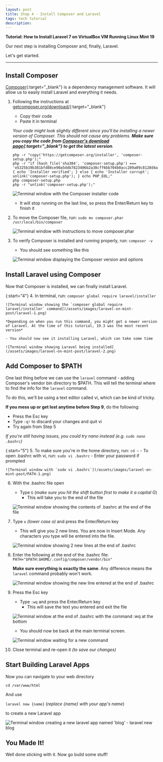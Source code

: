 ```yaml
---
layout: post
title: Step 4 - Install Composer and Laravel
tags: tech tutorial
description: 
---
```


**Tutorial: How to Install Laravel 7 on VirtualBox VM Running Linux Mint 19**

Our next step is installing Composer and, finally, Laravel.

Let's get started.

<!--more-->
---

## Install Composer

[Composer](https://getcomposer.org/){:target="_blank"} is a dependency management software. It will allow us to easily install Laravel and everything it needs.

1. Following the instructions at [getcomposer.org/download/](https://getcomposer.org/download/){:target="_blank"}
	- Copy their code
	- Paste it in terminal

	*Your code might look slightly different since you'll be installing a newer version of Composer. This should not cause any problems. **Make sure you copy the code from [Composer's download page](https://getcomposer.org/download/){:target="_blank"} to get the latest version**.*
	
	``` shell
	php -r "copy('https://getcomposer.org/installer', 'composer-setup.php');"
	php -r "if (hash_file('sha384', 'composer-setup.php') === 'e5325b19b381bfd88ce90a5ddb7823406b2a38cff6bb704b0acc289a09c8128d4a8ce2bbafcd1fcbdc38666422fe2806') { echo 'Installer verified'; } else { echo 'Installer corrupt'; unlink('composer-setup.php'); } echo PHP_EOL;"
	php composer-setup.php
	php -r "unlink('composer-setup.php');"
	```

	![Terminal window with the Composer installer code](/assets/images/laravel-on-mint-post/composer-1.png)

	- It will stop running on the last line, so press the Enter/Return key to finish it

2. To move the Composer file, run: `sudo mv composer.phar /usr/local/bin/composer`

	![Terminal window with instructions to move composer.phar](/assets/images/laravel-on-mint-post/composer-2.png)

3. To verify Composer is installed and running properly, run: `composer -v`
	- You should see something like this

	![Terminal window displaying the Composer version and options](/assets/images/laravel-on-mint-post/composer-2a.png)

## Install Laravel using Composer
Now that Composer is installed, we can finally install Laravel.

{:start="4"}
4. In terminal, run: `composer global require laravel/installer`

	![Terminal window showing the `composer global require laravel/installer` command](/assets/images/laravel-on-mint-post/laravel-1.png)

	*Depending on when you run this command, you might get a newer version of Laravel. At the time of this tutorial, 19.3 was the most recent version*

	- You should now see it installing Laravel, which can take some time

	![Terminal window showing Laravel being installed](/assets/images/laravel-on-mint-post/laravel-2.png)

## Add Composer to $PATH
One last thing before we can use the `laravel` command - adding Composer's vendor bin directory to $PATH. This will tell the terminal where to find the info for the `laravel` command.

To do this, we'll be using a text editor called vi, which can be kind of tricky. 

**If you mess up or get lost anytime before Step 9**, do the following:
- Press the Esc key
- Type `:q!` to discard your changes and quit vi
- Try again from Step 5

*If you're still having issues, you could try nano instead (e.g. `sudo nano .bashrc`)*

{:start="5"}
5. To make sure you're in the home directory, run: `cd ~`
	- To open .bashrc with vi, run: `sudo vi .bashrc`
	- Enter your password if prompted

	![Terminal window with `sudo vi .bashrc`](/assets/images/laravel-on-mint-post/PATH-1.png)

6. With the .bashrc file open
	- Type `G` (*make sure you hit the shift button first to make it a capital G*)
		- This will take you to the end of the file

	![Terminal window showing the contents of .bashrc at the end of the file](/assets/images/laravel-on-mint-post/PATH-2.png)

7. Type `o` *(lower case o)* and press the Enter/Return key
	- This will give you 2 new lines. You are now in Insert Mode. Any characters you type will be entered into the file.

	![Terminal window showing 2 new lines at the end of .bashrc](/assets/images/laravel-on-mint-post/PATH-3.png)

8. Enter the following at the end of the .bashrc file: `PATH="$PATH:$HOME/.config/composer/vendor/bin"`

	**Make sure everything is exactly the same**. Any difference means the `laravel` command probably won't work.

	![Terminal window showing the new line entered at the end of .bashrc](/assets/images/laravel-on-mint-post/PATH-4.png)

9. Press the Esc key
	- Type `:wq` and press the Enter/Return key
		- This will save the text you entered and exit the file

	![Terminal window at the end of .bashrc with the command `:wq` at the bottom](/assets/images/laravel-on-mint-post/PATH-5.png)

	- You should now be back at the main terminal screen.

	![Terminal window waiting for a new command](/assets/images/laravel-on-mint-post/PATH-5a.png)


10. Close terminal and re-open it *(to save our changes)*

## Start Building Laravel Apps
Now you can navigate to your web directory

`cd /var/www/html`

And use 

`laravel new {name}` 
(*replace {name} with your app's name*)

to create a new Laravel app

![Terminal window creating a new laravel app named 'blog' - `laravel new blog`](/assets/images/laravel-on-mint-post/building-1.png)

## You Made It!

Well done sticking with it. Now go build some stuff!
